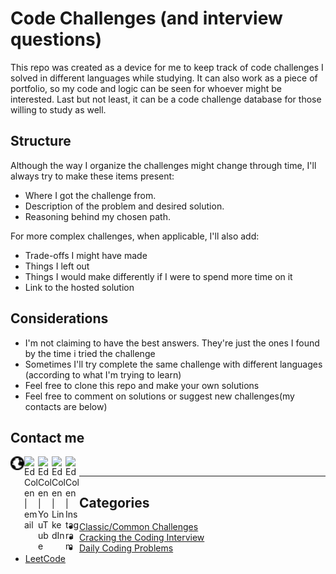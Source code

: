 # Code Challenges (and interview questions)

This repo was created as a device for me to keep track of code challenges I solved in different languages while studying.
It can also work as a piece of portfolio, so my code and logic can be seen for whoever might be interested.
Last but not least, it can be a code challenge database for those willing to study as well.

## Structure

Although the way I organize the challenges might change through time, I'll always try to make these items present:

* Where I got the challenge from.
* Description of the problem and desired solution.
* Reasoning behind my chosen path.

For more complex challenges, when applicable, I'll also add:

* Trade-offs I might have made
* Things I left out
* Things I would make differently if I were to spend more time on it
* Link to the hosted solution

## Considerations
* I'm not claiming to have the best answers. They're just the ones I found by the time i tried the challenge
* Sometimes I'll try complete the same challenge with different languages (according to what I'm trying to learn)
* Feel free to clone this repo and make your own solutions
* Feel free to comment on solutions or suggest new challenges(my contacts are below)

## Contact me
[<img align="left" alt="Ed Colen | website" width="22px" src="https://raw.githubusercontent.com/iconic/open-iconic/master/svg/globe.svg" />][website]
[<img align="left" alt="Ed Colen | email" width="22px" src="https://cdn.jsdelivr.net/npm/simple-icons@3.9.0/icons/gmail.svg" />][email]
[<img align="left" alt="Ed Colen | YouTube" width="22px" src="https://cdn.jsdelivr.net/npm/simple-icons@3.9.0/icons/medium.svg" />][medium]
[<img align="left" alt="Ed Colen | LinkedIn" width="22px" src="https://cdn.jsdelivr.net/npm/simple-icons@v3.9.0/icons/linkedin.svg" />][linkedin]
[<img align="left" alt="Ed Colen | Instagram" width="22px" src="https://cdn.jsdelivr.net/npm/simple-icons@v3.9.0/icons/instagram.svg" />][instagram]

<br />
<hr>

## Categories

- [Classic/Common Challenges](classic/README.md)
- [Cracking the Coding Interview](cracking-coding-interview/README.md)
- [Daily Coding Problems](daily-coding-problems/README.md)
- [LeetCode](leetcode/README.md)


[website]: https://edcolen.com
[email]: mailto:ed.colen@gmail.com
[medium]: https://medium.com/@edcolen
[instagram]: https://www.instagram.com/edcolen/
[linkedin]: https://www.linkedin.com/in/edcolen/
